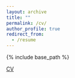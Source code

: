 ```yaml
---
layout: archive
title: ""
permalink: /cv/
author_profile: true
redirect_from:
  - /resume
---
```


{% include base_path %}

[CV](Shengyu-Feng.github.io/files/Shengyu_Feng_CV.pdf)

